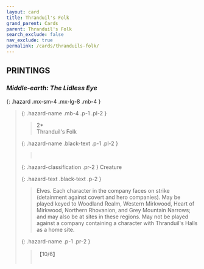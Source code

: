 ```yaml
---
layout: card
title: Thranduil's Folk
grand_parent: Cards
parent: Thranduil's Folk
search_exclude: false
nav_exclude: true
permalink: /cards/thranduils-folk/
---
```


## PRINTINGS


### _Middle-earth: The Lidless Eye_

{: .hazard .mx-sm-4 .mx-lg-8 .mb-4 }
> {: .hazard-name .mb-4 .p-1 .pl-2 }
> > <div class="hazard-mp">2*</div>
> > <div class="card-name">Thranduil's Folk</div>
>
> {: .hazard-name .black-text .p-1 .pl-2 }
> > &nbsp;
>
> {: .hazard-classification .pr-2 }
> Creature
>
> {: .hazard-text .black-text .p-2 }
> > Elves. Each character in the company faces on strike (detainment against covert and hero companies). May be played keyed to Woodland Realm, Western Mirkwood, Heart of Mirkwood, Northern Rhovanion, and Grey Mountain Narrows; and may also be at sites in these regions. May not be played against a company containing a character with Thranduil's Halls as a home site. 
>
> {: .hazard-name .p-1 .pr-2 }
> > <div class="card-shield">【10/6】</div>
> > <div class="card-corruption">&nbsp;</div>
